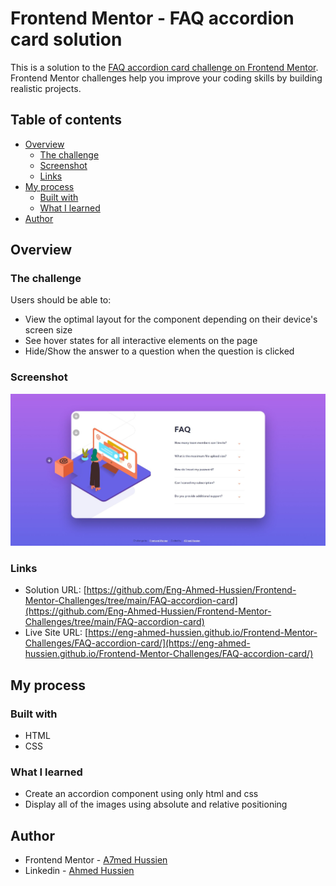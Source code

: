 # Frontend Mentor - FAQ accordion card solution

This is a solution to the [FAQ accordion card challenge on Frontend Mentor](https://www.frontendmentor.io/challenges/faq-accordion-card-XlyjD0Oam). Frontend Mentor challenges help you improve your coding skills by building realistic projects.

## Table of contents

- [Overview](#overview)
  - [The challenge](#the-challenge)
  - [Screenshot](#screenshot)
  - [Links](#links)
- [My process](#my-process)
  - [Built with](#built-with)
  - [What I learned](#what-i-learned)
- [Author](#author)

## Overview

### The challenge

Users should be able to:

- View the optimal layout for the component depending on their device's screen size
- See hover states for all interactive elements on the page
- Hide/Show the answer to a question when the question is clicked

### Screenshot

![Screenshot](./images/Screenshot.jpeg)

### Links

- Solution URL: [https://github.com/Eng-Ahmed-Hussien/Frontend-Mentor-Challenges/tree/main/FAQ-accordion-card](https://github.com/Eng-Ahmed-Hussien/Frontend-Mentor-Challenges/tree/main/FAQ-accordion-card)
- Live Site URL: [https://eng-ahmed-hussien.github.io/Frontend-Mentor-Challenges/FAQ-accordion-card/](https://eng-ahmed-hussien.github.io/Frontend-Mentor-Challenges/FAQ-accordion-card/)

## My process

### Built with

- HTML
- CSS

### What I learned

- Create an accordion component using only html and css
- Display all of the images using absolute and relative positioning

## Author

- Frontend Mentor - [A7med Hussien](https://www.frontendmentor.io/profile/Eng-Ahmed-Hussien)
- Linkedin - [Ahmed Hussien](https://www.linkedin.com/in/ahmed-hussien-front-end-developer/)
